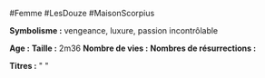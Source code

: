 #Femme #LesDouze #MaisonScorpius

**Symbolisme :** vengeance, luxure, passion incontrôlable

**Age :**
**Taille :** 2m36
**Nombre de vies :**
**Nombres de résurrections :**

**Titres :** 
"
"

